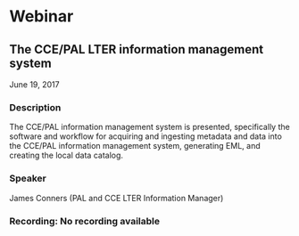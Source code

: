 # Webinar

## The CCE/PAL LTER information management system

June 19, 2017

### Description

The CCE/PAL information management system is presented, specifically the software and workflow for acquiring and ingesting metadata and data into the CCE/PAL information management system, generating  EML, and creating the local data catalog.

### Speaker

James Conners (PAL and CCE LTER Information Manager)

### Recording: No recording available

<!-- Webinars -->

